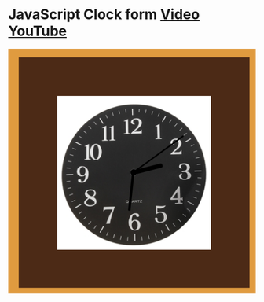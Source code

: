 # JavaScript Clock form [Video YouTube](https://www.youtube.com/watch?v=ygwGiqm0tw0)

![clock](image/scrinshot.png)